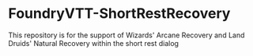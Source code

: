 # FoundryVTT-ShortRestRecovery
This repository is for the support of Wizards' Arcane Recovery and Land Druids' Natural Recovery within the short rest dialog
